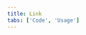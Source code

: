 ```yaml
---
title: Link
tabs: ['Code', 'Usage']
---
```


<component 
    name="Link"
    component="link" 
    variation="link"
    experimental="true"
    hasReactVersion="true"
    >
</component>
